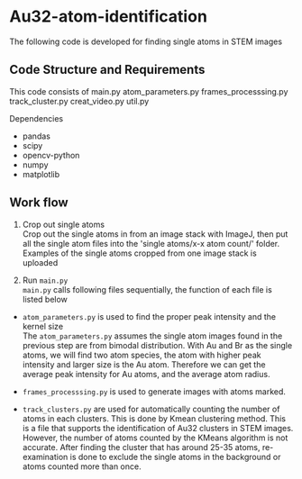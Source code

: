 # Au32-atom-identification
The following code is developed for finding single atoms in STEM images

## Code Structure and Requirements
This code consists of 
main.py
atom_parameters.py
frames_processsing.py
track_cluster.py 
creat_video.py
util.py

Dependencies
- pandas
- scipy
- opencv-python
- numpy
- matplotlib

## Work flow 

1. Crop out single atoms\
Crop out the single atoms in from an image stack with ImageJ, then put all the single atom files into the 'single atoms/x-x atom count/' folder. Examples of the single atoms cropped from one image stack is uploaded

2. Run `main.py`\
`main.py` calls following files sequentially, the function of each file is listed below
   
- `atom_parameters.py` is used to find the proper peak intensity and the kernel size\
The  `atom_parameters.py` assumes the single atom images found in the previous step are from bimodal distribution. With Au and Br as the single atoms, we will find two atom species, the atom with higher peak intensity and larger size is the Au atom. Therefore we can get the average peak intensity for Au atoms, and the average atom radius.

- `frames_processsing.py` is used to generate images with atoms marked.

- `track_clusters.py` are used for automatically counting the number of atoms in each clusters. This is done by Kmean clustering method.
This is a file that supports the identification of Au32 clusters in STEM images. However, the number of atoms counted by the KMeans algorithm is not accurate. After finding the cluster that has around 25-35 atoms, re-examination is done to exclude the single atoms in the background or atoms counted more than once.

